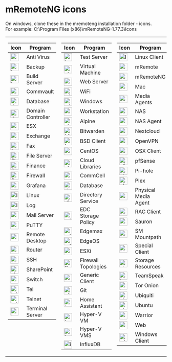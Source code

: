 # mRemoteNG icons
On windows, clone these in the mremoteng installation folder - icons.<br>
For example: C:\Program Files (x86)\mRemoteNG-1.77.3\Icons

<table style="border-collapse: collapse; width: 100%; border: none!important; vertical-align: top;">
  <tr style="vertical-align: top; border: none!important;">
    <td style="border: none!important; vertical-align: top;">

| Icon | Program |
| -------------------- | ---------------------------- |
| <img src="Anti Virus.ico" alt="anti_virus_icon" style="width:25px;height:auto;"> | Anti Virus |
| <img src="Backup.ico" alt="backup_icon" style="width:25px;height:auto;"> | Backup |
| <img src="Build Server.ico" alt="build_server_icon" style="width:25px;height:auto;"> | Build Server |
| <img src="Commvault.ico" alt="commvault_icon" style="width:25px;height:auto;"> | Commvault |
| <img src="Database.ico" alt="database_icon" style="width:25px;height:auto;"> | Database |
| <img src="Domain Controller.ico" alt="domain_controller_icon" style="width:25px;height:auto;"> | Domain Controller |
| <img src="ESX.ico" alt="esx_icon" style="width:25px;height:auto;"> | ESX |
| <img src="Exchange.ico" alt="exchange_icon" style="width:25px;height:auto;"> | Exchange |
| <img src="Fax.ico" alt="fax_icon" style="width:25px;height:auto;"> | Fax |
| <img src="File Server.ico" alt="file_server_icon" style="width:25px;height:auto;"> | File Server |
| <img src="Finance.ico" alt="finance_icon" style="width:25px;height:auto;"> | Finance |
| <img src="Firewall.ico" alt="firewall_icon" style="width:25px;height:auto;"> | Firewall |
| <img src="Grafana_icon.ico" alt="grafana_icon" style="width:25px;height:auto;"> | Grafana |
| <img src="Linux.ico" alt="linux_icon" style="width:25px;height:auto;"> | Linux |
| <img src="Log.ico" alt="log_icon" style="width:25px;height:auto;"> | Log |
| <img src="Mail Server.ico" alt="mail_server_icon" style="width:25px;height:auto;"> | Mail Server |
| <img src="PuTTY.ico" alt="putty_icon" style="width:25px;height:auto;"> | PuTTY |
| <img src="Remote Desktop.ico" alt="remote_desktop_icon" style="width:25px;height:auto;"> | Remote Desktop |
| <img src="Router.ico" alt="router_icon" style="width:25px;height:auto;"> | Router |
| <img src="SSH.ico" alt="ssh_icon" style="width:25px;height:auto;"> | SSH |
| <img src="SharePoint.ico" alt="sharepoint_icon" style="width:25px;height:auto;"> | SharePoint |
| <img src="Switch.ico" alt="switch_icon" style="width:25px;height:auto;"> | Switch |
| <img src="Tel.ico" alt="tel_icon" style="width:25px;height:auto;"> | Tel |
| <img src="Telnet.ico" alt="telnet_icon" style="width:25px;height:auto;"> | Telnet |
| <img src="Terminal Server.ico" alt="terminal_server_icon" style="width:25px;height:auto;"> | Terminal Server |

</td>
<td style="border: none; vertical-align: top;">

| Icon | Program |
| -------------------- | ---------------------------- |
| <img src="Test Server.ico" alt="test_server_icon" style="width:25px;height:auto;"> | Test Server |
| <img src="Virtual Machine.ico" alt="virtual_machine_icon" style="width:25px;height:auto;"> | Virtual Machine |
| <img src="Web Server.ico" alt="web_server_icon" style="width:25px;height:auto;"> | Web Server |
| <img src="WiFi.ico" alt="wifi_icon" style="width:25px;height:auto;"> | WiFi |
| <img src="Windows.ico" alt="windows_icon" style="width:25px;height:auto;"> | Windows |
| <img src="Workstation.ico" alt="workstation_icon" style="width:25px;height:auto;"> | Workstation |
| <img src="alpine.ico" alt="alpine_icon" style="width:25px;height:auto;"> | Alpine |
| <img src="bitwarden.ico" alt="bitwarden_icon" style="width:25px;height:auto;"> | Bitwarden |
| <img src="bsd_client.ico" alt="bsd_client_icon" style="width:25px;height:auto;"> | BSD Client |
| <img src="centos.ico" alt="centos_icon" style="width:25px;height:auto;"> | CentOS |
| <img src="cloudlibraries_16.ico" alt="cloudlibraries_16_icon" style="width:25px;height:auto;"> | Cloud Libraries |
| <img src="commcell.ico" alt="commcell_icon" style="width:25px;height:auto;"> | CommCell |
| <img src="database_16.ico" alt="database_16_icon" style="width:25px;height:auto;"> | Database |
| <img src="directoryservice_16.ico" alt="directoryservice_16_icon" style="width:25px;height:auto;"> | Directory Service |
| <img src="edcstoragepolicyicon.ico" alt="edcstoragepolicyicon" style="width:25px;height:auto;"> | EDC Storage Policy |
| <img src="edgemax.ico" alt="edgemax_icon" style="width:25px;height:auto;"> | Edgemax |
| <img src="edgeos.ico" alt="edgeos_icon" style="width:25px;height:auto;"> | EdgeOS |
| <img src="esxi.ico" alt="esxi_icon" style="width:25px;height:auto;"> | ESXi |
| <img src="firewall_topologies.ico" alt="firewall_topologies_icon" style="width:25px;height:auto;"> | Firewall Topologies |
| <img src="generic_client_16.ico" alt="generic_client_16_icon" style="width:25px;height:auto;"> | Generic Client |
| <img src="git.ico" alt="git_icon" style="width:25px;height:auto;"> | Git |
| <img src="homeassistant-icon.ico" alt="homeassistant_icon" style="width:25px;height:auto;"> | Home Assistant |
| <img src="hyperv_vm.ico" alt="hyperv_vm_icon" style="width:25px;height:auto;"> | Hyper-V VM |
| <img src="hyperv_vms.ico" alt="hyperv_vms_icon" style="width:25px;height:auto;"> | Hyper-V VMS |
| <img src="influxdb.ico" alt="influxdb_icon" style="width:25px;height:auto;"> | InfluxDB |

</td>
<td style="border: none; vertical-align: top;">

| Icon | Program |
| -------------------- | ---------------------------- |
| <img src="linux_client.ico" alt="linux_client_icon" style="width:25px;height:auto;"> | Linux Client |
| <img src="mRemote.ico" alt="mRemote_icon" style="width:25px;height:auto;"> | mRemote |
| <img src="mRemoteNG.ico" alt="mRemoteNG_icon" style="width:25px;height:auto;"> | mRemoteNG |
| <img src="mac_16.ico" alt="mac_16_icon" style="width:25px;height:auto;"> | Mac |
| <img src="mediaagents_16x16.ico" alt="mediaagents_16x16_icon" style="width:25px;height:auto;"> | Media Agents |
| <img src="nas_16.ico" alt="nas_16_icon" style="width:25px;height:auto;"> | NAS |
| <img src="nas_agent_16.ico" alt="nas_agent_16_icon" style="width:25px;height:auto;"> | NAS Agent |
| <img src="nextcloud.ico" alt="nextcloud_icon" style="width:25px;height:auto;"> | Nextcloud |
| <img src="openvpn.ico" alt="openvpn_icon" style="width:25px;height:auto;"> | OpenVPN |
| <img src="osx_client.ico" alt="osx_client_icon" style="width:25px;height:auto;"> | OSX Client |
| <img src="pfSense.ico" alt="pfSense_icon" style="width:25px;height:auto;"> | pfSense |
| <img src="pihole.ico" alt="pihole_icon" style="width:25px;height:auto;"> | Pi-hole |
| <img src="plex.ico" alt="plex_icon" style="width:25px;height:auto;"> | Plex |
| <img src="pyhsical-media-agent.ico" alt="pyhsical_media_agent_icon" style="width:25px;height:auto;"> | Physical Media Agent |
| <img src="rac_client.ico" alt="rac_client_icon" style="width:25px;height:auto;"> | RAC Client |
| <img src="sauron.ico" alt="sauron_icon" style="width:25px;height:auto;"> | Sauron |
| <img src="sm_mountpath.ico" alt="sm_mountpath_icon" style="width:25px;height:auto;"> | SM Mountpath |
| <img src="special_client.ico" alt="special_client_icon" style="width:25px;height:auto;"> | Special Client |
| <img src="storage_resources_16.ico" alt="storage_resources_16_icon" style="width:25px;height:auto;"> | Storage Resources |
| <img src="teamspeak.ico" alt="teamspeak_icon" style="width:25px;height:auto;"> | TeamSpeak |
| <img src="tor-onion.ico" alt="tor_onion_icon" style="width:25px;height:auto;"> | Tor Onion |
| <img src="ubiquiti.ico" alt="ubiquiti_icon" style="width:25px;height:auto;"> | Ubiquiti |
| <img src="ubuntu.ico" alt="ubuntu_icon" style="width:25px;height:auto;"> | Ubuntu |
| <img src="warrior.ico" alt="warrior_icon" style="width:25px;height:auto;"> | Warrior |
| <img src="web.ico" alt="web_icon" style="width:25px;height:auto;"> | Web |
| <img src="windows_client.ico" alt="windows_client_icon" style="width:25px;height:auto;"> | Windows Client |

</td>
  </tr>
</table>
